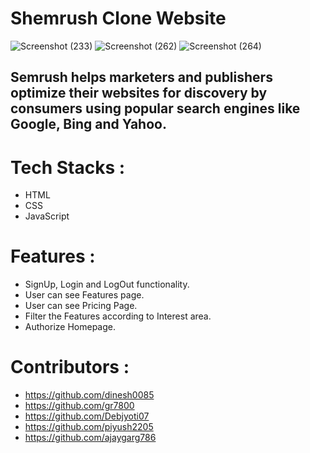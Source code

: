 # Shemrush Clone Website
![Screenshot (233)](https://user-images.githubusercontent.com/105915717/201955865-ac86c5d0-2e2c-4fc3-bdca-dc9d8162144f.png)
![Screenshot (262)](https://user-images.githubusercontent.com/105915717/204104888-8c55373d-2deb-4e08-b48d-689b930ecf7a.png)
![Screenshot (264)](https://user-images.githubusercontent.com/105915717/204104895-541379db-907a-4552-b123-1fa20f8a6c2d.png)

<h2>Semrush helps marketers and publishers optimize their websites for discovery by consumers using popular search engines like Google, Bing and Yahoo.<h2/>

# Tech Stacks :
- HTML
- CSS
- JavaScript

# Features :
- SignUp, Login and LogOut functionality.
- User can see Features page.
- User can see Pricing Page.
- Filter the Features according to Interest area.
- Authorize Homepage.


# Contributors :
- https://github.com/dinesh0085
- https://github.com/gr7800
- https://github.com/Debjyoti07
- https://github.com/piyush2205
- https://github.com/ajaygarg786


